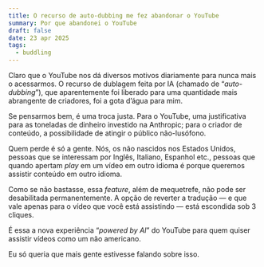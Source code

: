 ```yaml
---
title: O recurso de auto-dubbing me fez abandonar o YouTube
summary: Por que abandonei o YouTube
draft: false
date: 23 apr 2025
tags:
  - buddling
---
```

Claro que o YouTube nos dá diversos motivos diariamente para nunca mais o acessarmos. O recurso de dublagem feita por IA (chamado de “*auto-dubbing*”), que aparentemente foi liberado para uma quantidade mais abrangente de criadores, foi a gota d’água para mim.

Se pensarmos bem, é uma troca justa. Para o YouTube, uma justificativa para as toneladas de dinheiro investido na Anthropic; para o criador de conteúdo, a possibilidade de atingir o público não-lusófono.

Quem perde é só a gente. Nós, os não nascidos nos Estados Unidos, pessoas que se interessam por Inglês, Italiano, Espanhol etc., pessoas que quando apertam *play* em um vídeo em outro idioma é porque queremos assistir conteúdo em outro idioma.

Como se não bastasse, essa *feature*, além de mequetrefe, não pode ser desabilitada permanentemente. A opção de reverter a tradução — e que vale apenas para o vídeo que você está assistindo — está escondida sob 3 cliques.

É essa a nova experiência “*powered by AI*” do YouTube para quem quiser assistir vídeos como um não americano.

Eu só queria que mais gente estivesse falando sobre isso.